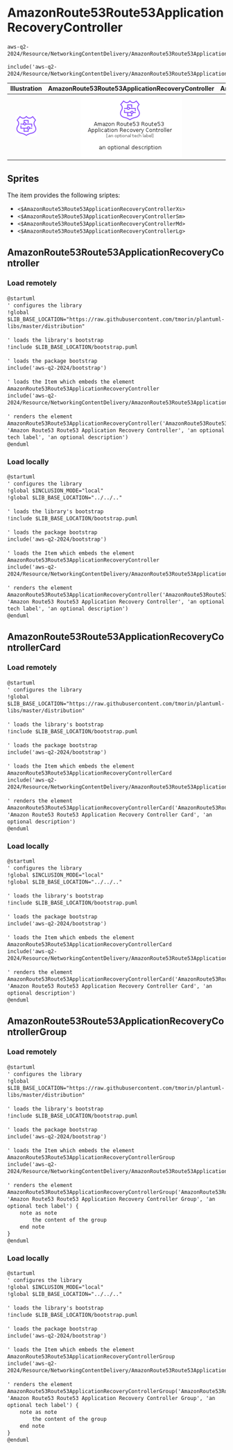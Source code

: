 # AmazonRoute53Route53ApplicationRecoveryController


```text
aws-q2-2024/Resource/NetworkingContentDelivery/AmazonRoute53Route53ApplicationRecoveryController
```

```text
include('aws-q2-2024/Resource/NetworkingContentDelivery/AmazonRoute53Route53ApplicationRecoveryController')
```



| Illustration | AmazonRoute53Route53ApplicationRecoveryController | AmazonRoute53Route53ApplicationRecoveryControllerCard | AmazonRoute53Route53ApplicationRecoveryControllerGroup |
| :---: | :---: | :---: | :---: |
| ![illustration for Illustration](../../../aws-q2-2024/Resource/NetworkingContentDelivery/AmazonRoute53Route53ApplicationRecoveryController.png) | ![illustration for AmazonRoute53Route53ApplicationRecoveryController](../../../aws-q2-2024/Resource/NetworkingContentDelivery/AmazonRoute53Route53ApplicationRecoveryController.Local.png) | ![illustration for AmazonRoute53Route53ApplicationRecoveryControllerCard](../../../aws-q2-2024/Resource/NetworkingContentDelivery/AmazonRoute53Route53ApplicationRecoveryControllerCard.Local.png) | ![illustration for AmazonRoute53Route53ApplicationRecoveryControllerGroup](../../../aws-q2-2024/Resource/NetworkingContentDelivery/AmazonRoute53Route53ApplicationRecoveryControllerGroup.Local.png) |



## Sprites
The item provides the following sriptes:

- `<$AmazonRoute53Route53ApplicationRecoveryControllerXs>`
- `<$AmazonRoute53Route53ApplicationRecoveryControllerSm>`
- `<$AmazonRoute53Route53ApplicationRecoveryControllerMd>`
- `<$AmazonRoute53Route53ApplicationRecoveryControllerLg>`





## AmazonRoute53Route53ApplicationRecoveryController

### Load remotely
```plantuml
@startuml
' configures the library
!global $LIB_BASE_LOCATION="https://raw.githubusercontent.com/tmorin/plantuml-libs/master/distribution"

' loads the library's bootstrap
!include $LIB_BASE_LOCATION/bootstrap.puml

' loads the package bootstrap
include('aws-q2-2024/bootstrap')

' loads the Item which embeds the element AmazonRoute53Route53ApplicationRecoveryController
include('aws-q2-2024/Resource/NetworkingContentDelivery/AmazonRoute53Route53ApplicationRecoveryController')

' renders the element
AmazonRoute53Route53ApplicationRecoveryController('AmazonRoute53Route53ApplicationRecoveryController', 'Amazon Route53 Route53 Application Recovery Controller', 'an optional tech label', 'an optional description')
@enduml
```

### Load locally
```plantuml
@startuml
' configures the library
!global $INCLUSION_MODE="local"
!global $LIB_BASE_LOCATION="../../.."

' loads the library's bootstrap
!include $LIB_BASE_LOCATION/bootstrap.puml

' loads the package bootstrap
include('aws-q2-2024/bootstrap')

' loads the Item which embeds the element AmazonRoute53Route53ApplicationRecoveryController
include('aws-q2-2024/Resource/NetworkingContentDelivery/AmazonRoute53Route53ApplicationRecoveryController')

' renders the element
AmazonRoute53Route53ApplicationRecoveryController('AmazonRoute53Route53ApplicationRecoveryController', 'Amazon Route53 Route53 Application Recovery Controller', 'an optional tech label', 'an optional description')
@enduml
```

## AmazonRoute53Route53ApplicationRecoveryControllerCard

### Load remotely
```plantuml
@startuml
' configures the library
!global $LIB_BASE_LOCATION="https://raw.githubusercontent.com/tmorin/plantuml-libs/master/distribution"

' loads the library's bootstrap
!include $LIB_BASE_LOCATION/bootstrap.puml

' loads the package bootstrap
include('aws-q2-2024/bootstrap')

' loads the Item which embeds the element AmazonRoute53Route53ApplicationRecoveryControllerCard
include('aws-q2-2024/Resource/NetworkingContentDelivery/AmazonRoute53Route53ApplicationRecoveryController')

' renders the element
AmazonRoute53Route53ApplicationRecoveryControllerCard('AmazonRoute53Route53ApplicationRecoveryControllerCard', 'Amazon Route53 Route53 Application Recovery Controller Card', 'an optional description')
@enduml
```

### Load locally
```plantuml
@startuml
' configures the library
!global $INCLUSION_MODE="local"
!global $LIB_BASE_LOCATION="../../.."

' loads the library's bootstrap
!include $LIB_BASE_LOCATION/bootstrap.puml

' loads the package bootstrap
include('aws-q2-2024/bootstrap')

' loads the Item which embeds the element AmazonRoute53Route53ApplicationRecoveryControllerCard
include('aws-q2-2024/Resource/NetworkingContentDelivery/AmazonRoute53Route53ApplicationRecoveryController')

' renders the element
AmazonRoute53Route53ApplicationRecoveryControllerCard('AmazonRoute53Route53ApplicationRecoveryControllerCard', 'Amazon Route53 Route53 Application Recovery Controller Card', 'an optional description')
@enduml
```

## AmazonRoute53Route53ApplicationRecoveryControllerGroup

### Load remotely
```plantuml
@startuml
' configures the library
!global $LIB_BASE_LOCATION="https://raw.githubusercontent.com/tmorin/plantuml-libs/master/distribution"

' loads the library's bootstrap
!include $LIB_BASE_LOCATION/bootstrap.puml

' loads the package bootstrap
include('aws-q2-2024/bootstrap')

' loads the Item which embeds the element AmazonRoute53Route53ApplicationRecoveryControllerGroup
include('aws-q2-2024/Resource/NetworkingContentDelivery/AmazonRoute53Route53ApplicationRecoveryController')

' renders the element
AmazonRoute53Route53ApplicationRecoveryControllerGroup('AmazonRoute53Route53ApplicationRecoveryControllerGroup', 'Amazon Route53 Route53 Application Recovery Controller Group', 'an optional tech label') {
    note as note
        the content of the group
    end note
}
@enduml
```

### Load locally
```plantuml
@startuml
' configures the library
!global $INCLUSION_MODE="local"
!global $LIB_BASE_LOCATION="../../.."

' loads the library's bootstrap
!include $LIB_BASE_LOCATION/bootstrap.puml

' loads the package bootstrap
include('aws-q2-2024/bootstrap')

' loads the Item which embeds the element AmazonRoute53Route53ApplicationRecoveryControllerGroup
include('aws-q2-2024/Resource/NetworkingContentDelivery/AmazonRoute53Route53ApplicationRecoveryController')

' renders the element
AmazonRoute53Route53ApplicationRecoveryControllerGroup('AmazonRoute53Route53ApplicationRecoveryControllerGroup', 'Amazon Route53 Route53 Application Recovery Controller Group', 'an optional tech label') {
    note as note
        the content of the group
    end note
}
@enduml
```

